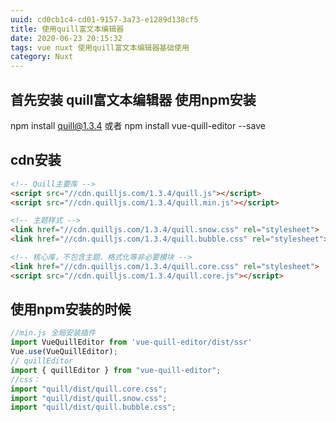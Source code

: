 ```yaml
---
uuid: cd0cb1c4-cd01-9157-3a73-e1289d138cf5
title: 使用quill富文本编辑器
date: 2020-06-23 20:15:32
tags: vue nuxt 使用quill富文本编辑器基础使用
category: Nuxt
---
```

##  首先安装 quill富文本编辑器 使用npm安装
npm install quill@1.3.4 或者
npm install vue-quill-editor --save
##  cdn安装
<!-- more -->
```html
<!-- Quill主要库 -->
<script src="//cdn.quilljs.com/1.3.4/quill.js"></script>
<script src="//cdn.quilljs.com/1.3.4/quill.min.js"></script>

<!-- 主题样式 -->
<link href="//cdn.quilljs.com/1.3.4/quill.snow.css" rel="stylesheet">
<link href="//cdn.quilljs.com/1.3.4/quill.bubble.css" rel="stylesheet">

<!-- 核心库，不包含主题、格式化等非必要模块 -->
<link href="//cdn.quilljs.com/1.3.4/quill.core.css" rel="stylesheet">
<script src="//cdn.quilljs.com/1.3.4/quill.core.js"></script>
```
##  使用npm安装的时候
```js
//min.js 全局安装插件
import VueQuillEditor from 'vue-quill-editor/dist/ssr'
Vue.use(VueQuillEditor);
// quillEditor
import { quillEditor } from "vue-quill-editor";
//css： 
import "quill/dist/quill.core.css";
import "quill/dist/quill.snow.css";
import "quill/dist/quill.bubble.css";

```
